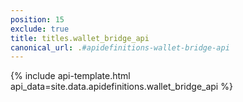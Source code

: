 ```yaml
---
position: 15
exclude: true
title: titles.wallet_bridge_api
canonical_url: .#apidefinitions-wallet-bridge-api
---
```

{% include api-template.html api_data=site.data.apidefinitions.wallet_bridge_api %}
